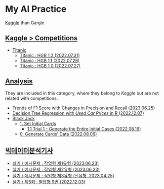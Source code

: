 # My AI Practice

[Kaggle](https://www.kaggle.com/kangrokkim) than Gargle


## [Kaggle > Competitions](/Kaggle/Competitions)

- [Titanic](Kaggle/Competitions/Titanic#kaggle--competitions)
  - [Titanic : HGB 1.2 (2022.07.31)](Kaggle/Competitions/Titanic#titanic--hgb-12-20220731)
  - [Titanic : HGB 1.1 (2022.07.28)](Kaggle/Competitions/Titanic#titanic--hgb-11-20220728)
  - [Titanic : HGB 1.0 (2022.07.27)](Kaggle/Competitions/Titanic#titanic--hgb-10-20220727)


## [Analysis](/Kaggle/Analysis/)

  They are included in this category, where they belong to *Kaggle* but are not related with competitions.

  - [Trends of F1 Score with Changes in Precision and Recall (2023.06.25)](./Kaggle/Analysis/F1Score/)
  - [Decision Tree Regression with *Used Car Prices* in R (2022.12.07)](./Kaggle/Analysis/CarPrice/)
  - [Black Jack](/BlackJack)
    - [1. Set Initial Cards](BlackJack#1-set-initial-cards)
      - [1.1 Trial 1 - Generate the Entire Initial Cases (2022.08.16)](BlackJack#11-trial-1---generate-the-entire-initial-cases-20220816)
    - [0. Generate Cards' Data (2022.08.06)](BlackJack#0-generate-cards-data-20220806)


## [빅데이터분석기사](/BAE/)

  - [실기 / 예시문제 : 작업형 제1유형 (2023.06.23)](./BAE/README.md#실기--예시문제--작업형-제1유형-20230623)
  - [실기 / 예시문제 : 작업형 제2유형 (2023.06.23)](./BAE/README.md#실기--예시문제--작업형-제2유형-20230623)
  - [실기 / 예시문제 : 작업형 제3유형 (신유형, 2023.04.25)](./BAE/README.md#실기--예시문제--작업형-제3유형-신유형-20230425)
  - [실기 / 제5회 : 필답형 9번 (2022.12.03)](./BAE/README.md#실기--제5회--필답형-9번-20221203)